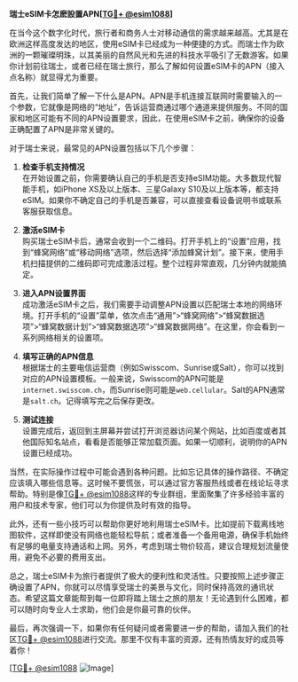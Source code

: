 **瑞士eSIM卡怎麽設置APN[[TG💪+ @esim1088](https://t.me/s/esim1088)]**

在当今这个数字化时代，旅行者和商务人士对移动通信的需求越来越高。尤其是在欧洲这样高度发达的地区，使用eSIM卡已经成为一种便捷的方式。而瑞士作为欧洲的一颗璀璨明珠，以其美丽的自然风光和先进的科技水平吸引了无数游客。如果你计划前往瑞士，或者已经在瑞士旅行，那么了解如何设置eSIM卡的APN（接入点名称）就显得尤为重要。

首先，让我们简单了解一下什么是APN。APN是手机连接互联网时需要输入的一个参数，它就像是网络的“地址”，告诉运营商通过哪个通道来提供服务。不同的国家和地区可能有不同的APN设置要求，因此，在使用eSIM卡之前，确保你的设备正确配置了APN是非常关键的。

对于瑞士来说，最常见的APN设置包括以下几个步骤：

1. **检查手机支持情况**  
   在开始设置之前，你需要确认自己的手机是否支持eSIM功能。大多数现代智能手机，如iPhone XS及以上版本、三星Galaxy S10及以上版本等，都支持eSIM。如果你不确定自己的手机是否兼容，可以直接查看设备说明书或联系客服获取信息。

2. **激活eSIM卡**  
   购买瑞士eSIM卡后，通常会收到一个二维码。打开手机上的“设置”应用，找到“蜂窝网络”或“移动网络”选项，然后选择“添加蜂窝计划”。接下来，使用手机扫描提供的二维码即可完成激活过程。整个过程非常直观，几分钟内就能搞定。

3. **进入APN设置界面**  
   成功激活eSIM卡之后，我们需要手动调整APN设置以匹配瑞士本地的网络环境。打开手机的“设置”菜单，依次点击“通用”>“蜂窝网络”>“蜂窝数据选项”>“蜂窝数据计划”>“蜂窝数据选项”>“蜂窝数据网络”。在这里，你会看到一系列网络相关的设置项。

4. **填写正确的APN信息**  
   根据瑞士的主要电信运营商（例如Swisscom、Sunrise或Salt），你可以找到对应的APN设置模板。一般来说，Swisscom的APN可能是`internet.swisscom.ch`，而Sunrise则可能是`web.cellular`。Salt的APN通常是`salt.ch`。记得填写完之后保存更改。

5. **测试连接**  
   设置完成后，返回到主屏幕并尝试打开浏览器访问某个网站，比如百度或者其他国际知名站点，看看是否能够正常加载页面。如果一切顺利，说明你的APN设置已经成功。

当然，在实际操作过程中可能会遇到各种问题。比如忘记具体的操作路径、不确定应该填入哪些信息等。这时候不要慌张，可以通过官方客服热线或者在线论坛寻求帮助。特别是像[TG💪+ @esim1088](https://t.me/s/esim1088)这样的专业群组，里面聚集了许多经验丰富的用户和技术专家，他们可以为你提供及时有效的指导。

此外，还有一些小技巧可以帮助你更好地利用瑞士eSIM卡。比如提前下载离线地图软件，这样即使没有网络也能轻松导航；或者准备一个备用电源，确保手机始终有足够的电量支持通话和上网。另外，考虑到瑞士物价较高，建议合理规划流量使用，避免不必要的费用支出。

总之，瑞士eSIM卡为旅行者提供了极大的便利性和灵活性。只要按照上述步骤正确设置了APN，你就可以尽情享受瑞士的美景与文化，同时保持高效的通讯状态。希望这篇文章能帮到每一位即将踏上瑞士之旅的朋友！无论遇到什么困难，都可以随时向专业人士求助，他们会是你最可靠的伙伴。

最后，再次强调一下，如果你有任何疑问或者需要进一步的帮助，请加入我们的社区[TG💪+ @esim1088](https://t.me/s/esim1088)进行交流。那里不仅有丰富的资源，还有热情友好的成员等着你！

[[TG💪+ @esim1088](https://t.me/s/esim1088) ![Image](https://i.postimg.cc/4NQfJmqS/Snipaste-2025-05-13-00-14-12.png)]